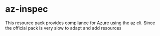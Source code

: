 # az-inspec
This resource pack provides compliance for Azure using the az cli. Since the official pack is very slow to adapt and add resources
